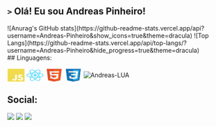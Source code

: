 ## ` > ` Olá! Eu sou Andreas Pinheiro!
<div display="flex">
  ![Anurag's GitHub stats](https://github-readme-stats.vercel.app/api?username=Andreas-Pinheiro&show_icons=true&theme=dracula)
  ![Top Langs](https://github-readme-stats.vercel.app/api/top-langs/?username=Andreas-Pinheiro&hide_progress=true&theme=dracula)
</div>
## Linguagens:

<div style="display: inline_block"><br>
  <img align="center" alt="Andreas-Js" height="30" width="40" src="https://raw.githubusercontent.com/devicons/devicon/master/icons/javascript/javascript-plain.svg">
  <img align="center" alt="Andreas-React" height="30" width="40" src="https://raw.githubusercontent.com/devicons/devicon/master/icons/react/react-original.svg">
  <img align="center" alt="Andreas-HTML" height="30" width="40" src="https://raw.githubusercontent.com/devicons/devicon/master/icons/html5/html5-original.svg">
  <img align="center" alt="Andreas-CSS" height="30" width="40" src="https://raw.githubusercontent.com/devicons/devicon/master/icons/css3/css3-original.svg">
  <img align="center" alt="Andreas-LUA" height="30" width="40" src="https://cdn.jsdelivr.net/gh/devicons/devicon/icons/lua/lua-original.svg">
</div>

  ## Social:
 
<div> 
  <a href="https://www.linkedin.com/in/andreas-pinheiro-a97424264/" target="_blank"><img src="https://img.shields.io/badge/-LinkedIn-%230077B5?style=for-the-badge&logo=linkedin&logoColor=white" target="_blank"></a> 
  <a href="https://discord.gg/tyKScQFH3h" target="_blank"><img src="https://img.shields.io/badge/Discord-7289DA?style=for-the-badge&logo=discord&logoColor=white" target="_blank"></a>
  <a href = "mailto:andreaspinheirocontato@gmail.com"><img src="https://img.shields.io/badge/-Gmail-%23333?style=for-the-badge&logo=gmail&logoColor=white" target="_blank"></a>
</div>
